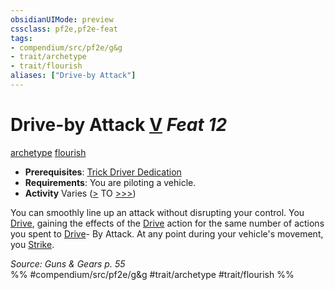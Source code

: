 ```yaml
---
obsidianUIMode: preview
cssclass: pf2e,pf2e-feat
tags:
- compendium/src/pf2e/g&g
- trait/archetype
- trait/flourish
aliases: ["Drive-by Attack"]
---
```

# Drive-by Attack  [V](rules/core-rulebook/chapter-9-playing-the-game.md#Actions "Varies") *Feat 12*  
[archetype](rules/traits/archetype.md "Archetype Feat Trait")  [flourish](rules/traits/flourish.md "Flourish Combat Trait")  

- **Prerequisites**: [Trick Driver Dedication](compendium/feats/trick-driver-dedication-g-g.md)
- **Requirements**: You are piloting a vehicle.
- **Activity** Varies ([>](rules/core-rulebook/chapter-9-playing-the-game.md#Actions "Single Action") TO [>>>](rules/core-rulebook/chapter-9-playing-the-game.md#Actions "Three-Action"))

You can smoothly line up an attack without disrupting your control. You [Drive](rules/actions/drive-gmg.md), gaining the effects of the [Drive](rules/actions/drive-gmg.md) action for the same number of actions you spent to [Drive](rules/actions/drive-gmg.md)- By Attack. At any point during your vehicle's movement, you [Strike](rules/actions/strike.md).

*Source: Guns & Gears p. 55*  
%% #compendium/src/pf2e/g&g #trait/archetype #trait/flourish %%